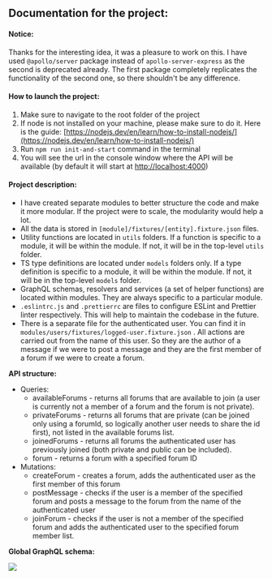 ## Documentation for the project:

#### Notice: 

Thanks for the interesting idea, it was a pleasure to work on this. I have used `@apollo/server` package instead of `apollo-server-express` as the second is deprecated already. The first package completely replicates the functionality of the second one, so there shouldn't be any difference. 

#### How to launch the project:

1.  Make sure to navigate to the root folder of the project
2.  If node is not installed on your machine, please make sure to do it. Here is the guide: [https://nodejs.dev/en/learn/how-to-install-nodejs/](https://nodejs.dev/en/learn/how-to-install-nodejs/)
3.  Run `npm run init-and-start` command in the terminal
4.  You will see the url in the console window where the API will be available (by default it will start at [http://localhost:4000](http://localhost:4000))

#### Project description:

*   I have created separate modules to better structure the code and make it more modular. If the project were to scale, the modularity would help a lot. 
*   All the data is stored in `[module]/fixtures/[entity].fixture.json` files. 
*   Utility functions are located in `utils` folders. If a function is specific to a module, it will be within the module. If not, it will be in the top-level `utils` folder.
*   TS type definitions are located under `models` folders only. If a type definition is specific to a module, it will be within the module. If not, it will be in the top-level `models` folder.
*   GraphQL schemas, resolvers and services (a set of helper functions) are located within modules. They are always specific to a particular module.
*   `.eslintrc.js` and `.prettierrc` are files to configure ESLint and Prettier linter respectively. This will help to maintain the codebase in the future.
*   There is a separate file for the authenticated user. You can find it in `modules/users/fixtures/logged-user.fixture.json` . All actions are carried out from the name of this user. So they are the author of a message if we were to post a message and they are the first member of a forum if we were to create a forum.

**API structure:**

*   Queries:
    *   availableForums - returns all forums that are available to join (a user is currently not a member of a forum and the forum is not private).
    *   privateForums - returns all forums that are private (can be joined only using a forumId, so logically another user needs to share the id first), not listed in the available forums list.
    *   joinedForums - returns all forums the authenticated user has previously joined (both private and public can be included).
    *   forum - returns a forum with a specified forum ID
*   Mutations:
    *   createForum - creates a forum, adds the authenticated user as the first member of this forum
    *   postMessage - checks if the user is a member of the specified forum and posts a message to the forum from the name of the authenticated user
    *   joinForum - checks if the user is not a member of the specified forum and adds the authenticated user to the specified forum member list.

**Global GraphQL schema:**

![](https://33333.cdn.cke-cs.com/kSW7V9NHUXugvhoQeFaf/images/763853e479287cee87462549c34b16725e4b90a3bb6ac98e.png)